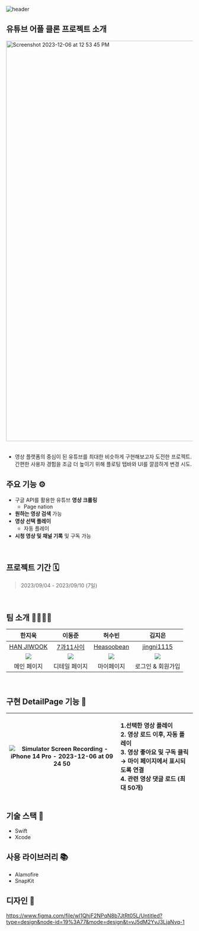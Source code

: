![header](https://capsule-render.vercel.app/api?type=waving&color=FF0000&height=300&section=header&text=MyTube-Swift📺%20&fontSize=90&fontColor=ffffff)
## **유튜브 어플 클론 프로젝트 소개**
<img width="1082" alt="Screenshot 2023-12-06 at 12 53 45 PM" src="https://github.com/Madman-dev/MyTube-Swift/assets/119504454/095113e8-e811-4304-ac07-8204a49f269e">
<br/><br/>

- 영상 플랫폼의 중심이 된 유튜브를 최대한 비슷하게 구현해보고자 도전한 프로젝트.<br/>
간편한 사용자 경험을 조금 더 높이기 위해 플로팅 탭바와 UI를 깔끔하게 변경 시도.<br/>

## 주요 기능 ⚙️
- 구글 API를 활용한 유튜브 **영상 크롤링**<br/>
  - Page nation
- **원하는 영상 검색** 가능<br/>
- **영상 선택 플레이**<br/>
  - 자동 플레이
- **시청 영상 및 채널 기록** 및 구독 가능<br/>
<br/>

## 프로젝트 기간 🗓️
> 2023/09/04 - 2023/09/10 (7일)
<br/>

## 팀 소개 👬🏻👫🏻
|한지욱|이동준|허수빈|김지은|
|:---:|:---:|:---:|:---:|
|[HAN JIWOOK](https://github.com/z-wook)|[7과11사이](https://github.com/Madman-dev)|[Heasoobean](https://github.com/Heasoobean)|[jingni1115](https://github.com/jingni1115)|
|![](https://avatars.githubusercontent.com/u/101041221?v=4)|![](https://avatars.githubusercontent.com/u/119504454?v=4)|![](https://avatars.githubusercontent.com/u/132876412?v=4)|![](https://avatars.githubusercontent.com/u/105254025?v=4)|
|메인 페이지|디테일 페이지|마이페이지|로그인 & 회원가입|
<br/>

## 구현 DetailPage 기능 🚀
|![Simulator Screen Recording - iPhone 14 Pro - 2023-12-06 at 09 24 50](https://github.com/Madman-dev/TIL/assets/119504454/1a1fef9b-c451-4201-9355-eaa696a61781)|<p align="left"> 1.선택한 영상 플레이 <br/> 2. 영상 로드 이후, 자동 플레이<br/> 3. 영상 좋아요 및 구독 클릭 → 마이 페이지에서 표시되도록 연결<br/> 4. 관련 영상 댓글 로드 (최대 50개)|
|:---:|:---:|

## 기술 스택 🥞
* Swift
* Xcode

## 사용 라이브러리 📚
* Alamofire
* SnapKit

## 디자인 🎨
https://www.figma.com/file/wl1QhjF2NPqN8b7JtRt05L/Untitled?type=design&node-id=19%3A77&mode=design&t=vJ5dM2YvJ3LjaNvq-1
